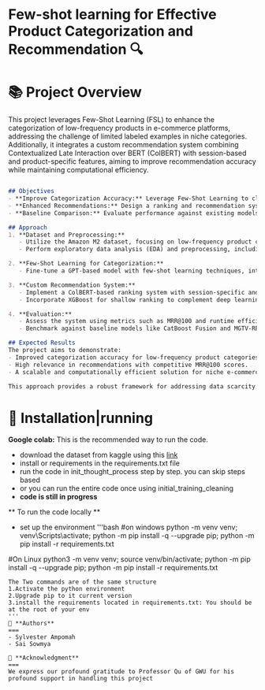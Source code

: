 # Few-shot learning for Effective Product Categorization and Recommendation 🔍

📚 **Project Overview**
=========================
This project leverages Few-Shot Learning (FSL) to enhance the categorization of low-frequency products in e-commerce platforms, addressing the challenge of limited labeled examples in niche categories. Additionally, it integrates a custom recommendation system combining Contextualized Late Interaction over BERT (ColBERT) with session-based and product-specific features, aiming to improve recommendation accuracy while maintaining computational efficiency.

```markdown

## Objectives  
- **Improve Categorization Accuracy:** Leverage Few-Shot Learning to classify low-frequency product categories with minimal labeled examples.  
- **Enhanced Recommendations:** Design a ranking and recommendation system using ColBERT, focusing on relevance and efficiency.  
- **Baseline Comparison:** Evaluate performance against existing models on metrics like accuracy, MRR@100, and runtime efficiency.  

## Approach  
1. **Dataset and Preprocessing:**  
   - Utilize the Amazon M2 dataset, focusing on low-frequency product categories.  
   - Perform exploratory data analysis (EDA) and preprocessing, including tokenization, feature extraction, and handling missing data.  

2. **Few-Shot Learning for Categorization:**  
   - Fine-tune a GPT-based model with few-shot learning techniques, integrating contrastive learning and meta-learning to classify underrepresented products.  

3. **Custom Recommendation System:**  
   - Implement a ColBERT-based ranking system with session-specific and product-specific features for precise recommendations.  
   - Incorporate XGBoost for shallow ranking to complement deep learning techniques.  

4. **Evaluation:**  
   - Assess the system using metrics such as MRR@100 and runtime efficiency.  
   - Benchmark against baseline models like CatBoost Fusion and MGTV-REC.  

## Expected Results  
The project aims to demonstrate:  
- Improved categorization accuracy for low-frequency product categories.  
- High relevance in recommendations with competitive MRR@100 scores.  
- A scalable and computationally efficient solution for niche e-commerce products.  

This approach provides a robust framework for addressing data scarcity in low-frequency categories while delivering accurate, user-centric recommendations.
```


🔧 **Installation|running**
===========================
**Google colab:** This is the recommended way to run the code. 
- download the dataset from kaggle using this  [link](https://www.kaggle.com/datasets/marquis03/amazon-m2)
- install or requirements in the requirements.txt file
- run the code in init_thought_process step by step. you can skip steps based
- or you can run the entire code once using initial_training_cleaning
- **code is still in progress**

** To run the code locally **
- set up the environment 
'''bash 
#on windows
python -m venv venv; venv\Scripts\activate; python -m pip install -q --upgrade pip; python -m pip install -r requirements.txt  

#On Linux
python3 -m venv venv; source venv/bin/activate; python -m pip install -q --upgrade pip; python -m pip install -r requirements.txt 

```
The Two commands are of the same structure
1.Activate the python environment
2.Upgrade pip to it current version
3.install the requirements located in requirements.txt: You should be at the root of your env
'''
👥 **Authors**
===
- Sylvester Ampomah
- Sai Sowmya 

🌟 **Acknowledgment**
===
We express our profound gratitude to Professor Qu of GWU for his profound support in handling this project